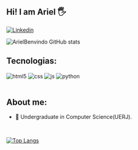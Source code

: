 ## Hi! I am Ariel 🖐️

[![Linkedin](https://img.shields.io/badge/LinkedIn-0077B5?style=for-the-badge&logo=linkedin&logoColor=white)](https://www.linkedin.com/in/ariel-benvindo-428a81198/)



![ArielBenvindo GitHub stats](https://github-readme-stats.vercel.app/api?username=ArielBenvindo&show_icons=true&theme=dracula&count_private=true)

## Tecnologias:

<div style="display: inline_block">
  <img align="center" alt="html5" src="https://img.shields.io/badge/HTML5-E34F26?style=for-the-badge&logo=html5&logoColor=white" />
  <img align="center" alt="css" src="https://img.shields.io/badge/CSS3-1572B6?style=for-the-badge&logo=css3&logoColor=white" />
  <img align="center" alt="js" src="https://img.shields.io/badge/JavaScript-F7DF1E?style=for-the-badge&logo=javascript&logoColor=black" />
  <img align="center" alt="python" src="https://img.shields.io/badge/Python-14354C?style=for-the-badge&logo=python&logoColor=white" />
  <img align=""alt="" src="https://img.shields.io/badge/mysql-4479A1.svg?style=for-the-badge&logo=mysql&logoColor=white"/>
  <img align=""alt="" src="https://img.shields.io/badge/sqlite-%2307405e.svg?style=for-the-badge&logo=sqlite&logoColor=white"/>
  <img align=""alt="" src="https://img.shields.io/badge/Canva-%2300C4CC.svg?style=for-the-badge&logo=Canva&logoColor=white"/>
  <img align=""alt="" src="https://img.shields.io/badge/figma-%23F24E1E.svg?style=for-the-badge&logo=figma&logoColor=white"/>
  <img align=""alt="" src="ttps://img.shields.io/badge/bootstrap-%238511FA.svg?style=for-the-badge&logo=bootstrap&logoColor=white"/>
  <img align=""alt="" src="https://img.shields.io/badge/Electron-191970?style=for-the-badge&logo=Electron&logoColor=white"/>
  <img align=""alt="" src="https://img.shields.io/badge/express.js-%23404d59.svg?style=for-the-badge&logo=express&logoColor=%2361DAFB"/>
  <img align=""alt="" src="https://img.shields.io/badge/jquery-%230769AD.svg?style=for-the-badge&logo=jquery&logoColor=white"/>
  <img align=""alt="" src="https://img.shields.io/badge/laravel-%23FF2D20.svg?style=for-the-badge&logo=laravel&logoColor=white"/>
  <img align=""alt="" src="https://img.shields.io/badge/node.js-6DA55F?style=for-the-badge&logo=node.js&logoColor=white"/>
  <img align=""alt="" src="https://img.shields.io/badge/NPM-%23CB3837.svg?style=for-the-badge&logo=npm&logoColor=white"/>
  <img align=""alt="" src="https://img.shields.io/badge/react-%2320232a.svg?style=for-the-badge&logo=react&logoColor=%2361DAFB"/>
  <img align=""alt="" src="https://img.shields.io/badge/tailwindcss-%2338B2AC.svg?style=for-the-badge&logo=tailwind-css&logoColor=white"/>
  <img align=""alt="" src="https://img.shields.io/badge/vuejs-%2335495e.svg?style=for-the-badge&logo=vuedotjs&logoColor=%234FC08D"/>
  <img align=""alt="" src="https://img.shields.io/badge/c-%2300599C.svg?style=for-the-badge&logo=c&logoColor=white"/>
  <img align=""alt="" src="https://img.shields.io/badge/c%23-%23239120.svg?style=for-the-badge&logo=csharp&logoColor=white"/>
  <img align=""alt="" src="https://img.shields.io/badge/c++-%2300599C.svg?style=for-the-badge&logo=c%2B%2B&logoColor=white"/>
  <img align=""alt="" src="https://img.shields.io/badge/Haskell-5e5086?style=for-the-badge&logo=haskell&logoColor=white"/>
  <img align=""alt="" src="https://img.shields.io/badge/java-%23ED8B00.svg?style=for-the-badge&logo=openjdk&logoColor=white"/>
  <img align=""alt="" src="https://img.shields.io/badge/php-%23777BB4.svg?style=for-the-badge&logo=php&logoColor=white"/>
  <img align=""alt="" src="https://img.shields.io/badge/PyTorch-%23EE4C2C.svg?style=for-the-badge&logo=PyTorch&logoColor=white"/>
  <img align=""alt="" src=""/>
  <img align=""alt="" src=""/>
  <img align=""alt="" src=""/>
  <img align=""alt="" src=""/>
  <img align=""alt="" src=""/>
</div><br/>

## About me:

* 💼 Undergraduate in Computer Science(UERJ).


<br/>


[![Top Langs](https://github-readme-stats.vercel.app/api/top-langs/?username=ArielBenvindo&layout=compact)](https://github.com/ArielBenvindo/github-readme-stats)
